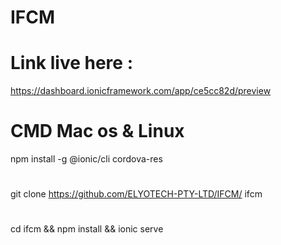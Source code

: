 # IFCM 
# Link live here : 
https://dashboard.ionicframework.com/app/ce5cc82d/preview

# CMD Mac os & Linux 
npm install -g @ionic/cli cordova-res 
#
git clone https://github.com/ELYOTECH-PTY-LTD/IFCM/ ifcm 
#
cd ifcm && npm install && ionic serve
